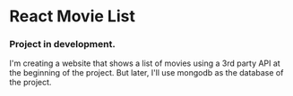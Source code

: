 # React Movie List

### Project in development.

I'm creating a website that shows a list of movies using a 3rd party API at the beginning of the project. But later, I'll use mongodb as the database of the project.

